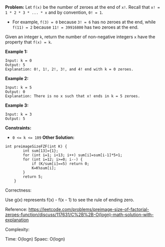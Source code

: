 **Problem:**
Let `f(x)` be the number of zeroes at the end of `x!`. Recall that `x! = 1 * 2 * 3 * ... * x` and by convention, `0! = 1`.

- For example, `f(3) = 0` because `3! = 6` has no zeroes at the end, while `f(11) = 2` because `11! = 39916800` has two zeroes at the end.

Given an integer `k`, return the number of non-negative integers `x` have the property that `f(x) = k`.

 

**Example 1:**

```
Input: k = 0
Output: 5
Explanation: 0!, 1!, 2!, 3!, and 4! end with k = 0 zeroes.
```

**Example 2:**

```
Input: k = 5
Output: 0
Explanation: There is no x such that x! ends in k = 5 zeroes.
```

**Example 3:**

```
Input: k = 3
Output: 5
```

 

**Constraints:**

- `0 <= k <= 109`
**Other Solution:**
```
int preimageSizeFZF(int K) {
        int sum[13]={1};
        for (int i=1; i<13; i++) sum[i]=sum[i-1]*5+1;
        for (int i=12; i>=0; i--) {
            if (K/sum[i]==5) return 0;
            K=K%sum[i];
        }
        return 5;
    }
```
Correctness:

Use g(x) represents f(x) - f(x - 1) to see the rule of ending zero.

Reference: https://leetcode.com/problems/preimage-size-of-factorial-zeroes-function/discuss/117631/C%2B%2B-O(logn)-math-solution-with-explanation

Complexity:

Time: O(logn)
Spaec: O(logn)